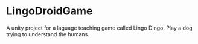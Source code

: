 # LingoDroidGame
A unity project for a laguage teaching game called Lingo Dingo. Play a dog trying to understand the humans.
